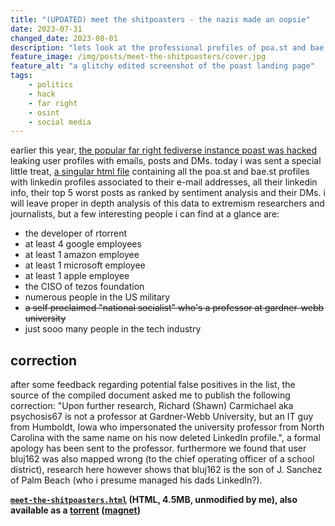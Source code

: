 ```yaml
---
title: "(UPDATED) meet the shitpoasters - the nazis made an oopsie"
date: 2023-07-31
changed_date: 2023-08-01
description: "lets look at the professional profiles of poa.st and bae.st users"
feature_image: /img/posts/meet-the-shitpoasters/cover.jpg
feature_alt: "a glitchy edited screenshot of the poast landing page"
tags:
    - politics
    - hack
    - far right
    - osint
    - social media
---
```


earlier this year, [the popular far right fediverse instance poast was hacked](https://www.dailydot.com/debug/leak-poast-kiwi-farms/) leaking user profiles with emails, posts and DMs. today i was sent a special little treat, [a singular html file](/files/posts/meet-the-shitpoasters/meet-the-shitpoasters.html) containing all the poa.st and bae.st profiles with linkedin profiles associated to their e-mail addresses, all their linkedin info, their top 5 worst posts as ranked by sentiment analysis and their DMs. i will leave proper in depth analysis of this data to extremism researchers and journalists, but a few interesting people i can find at a glance are:

- the developer of rtorrent
- at least 4 google employees
- at least 1 amazon employee
- at least 1 microsoft employee
- at least 1 apple employee
- the CISO of tezos foundation
- numerous people in the US military
- ~~a self proclaimed "national socialist" who's a professor at gardner-webb university~~
- just sooo many people in the tech industry

## correction

after some feedback regarding potential false positives in the list, the source of the compiled document asked me to publish the following correction: "Upon further research, Richard (Shawn) Carmichael aka psychosis67 is not a professor at Gardner-Webb University, but an IT guy from Humboldt, Iowa who impersonated the university professor from North Carolina with the same name on his now deleted LinkedIn profile.", a formal apology has been sent to the professor. furthermore we found that user bluj162 was also mapped wrong (to the chief operating officer of a school district), research here however shows that bluj162 is the son of J. Sanchez of Palm Beach (who i presume managed his dads LinkedIn?).

**[`meet-the-shitpoasters.html`](/files/posts/meet-the-shitpoasters/meet-the-shitpoasters.html) (HTML, 4.5MB, unmodified by me), also available as a [torrent](/files/posts/meet-the-shitpoasters/meet-the-shitpoasters.html.torrent) ([magnet](magnet:?xt=urn:btih:11cbf384d275d0f0387b30d8ef4f9ff1d6e45861&dn=meet-the-shitpoasters.html))**